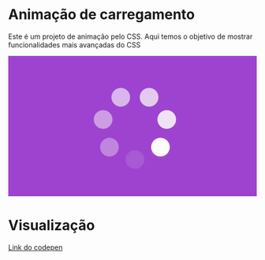 # Animação de carregamento

Este é um projeto de animação pelo CSS. 
Aqui temos o objetivo de mostrar funcionalidades mais avançadas do CSS

![Gif da Animação](animation.gif)

# Visualização

[Link do codepen](https://codepen.io/Pablo-Nobrega/pen/MWdjdXr)
